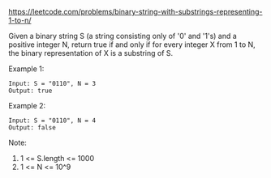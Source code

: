 https://leetcode.com/problems/binary-string-with-substrings-representing-1-to-n/

Given a binary string S (a string consisting only of '0' and '1's) and a positive integer N, return true if and only if for every integer X from 1 to N, the binary representation of X is a substring of S. 

Example 1:
```
Input: S = "0110", N = 3
Output: true
```
Example 2:
```
Input: S = "0110", N = 4
Output: false
```

Note:

1. 1 <= S.length <= 1000
1. 1 <= N <= 10^9
